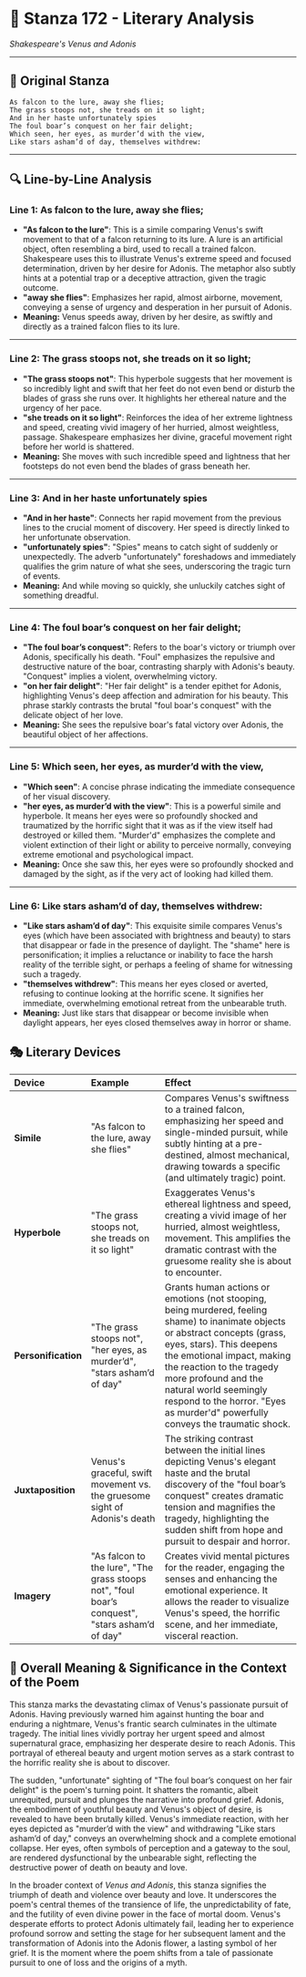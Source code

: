# 🌹 Stanza 172 - Literary Analysis
*Shakespeare's Venus and Adonis*

---

## 📖 Original Stanza
```
As falcon to the lure, away she flies;
The grass stoops not, she treads on it so light;   
And in her haste unfortunately spies
The foul boar’s conquest on her fair delight;
Which seen, her eyes, as murder’d with the view,
Like stars asham’d of day, themselves withdrew:
```

---

## 🔍 Line-by-Line Analysis

### Line 1: As falcon to the lure, away she flies;
*   **"As falcon to the lure"**: This is a simile comparing Venus's swift movement to that of a falcon returning to its lure. A lure is an artificial object, often resembling a bird, used to recall a trained falcon. Shakespeare uses this to illustrate Venus's extreme speed and focused determination, driven by her desire for Adonis. The metaphor also subtly hints at a potential trap or a deceptive attraction, given the tragic outcome.
*   **"away she flies"**: Emphasizes her rapid, almost airborne, movement, conveying a sense of urgency and desperation in her pursuit of Adonis.
*   **Meaning:** Venus speeds away, driven by her desire, as swiftly and directly as a trained falcon flies to its lure.

---

### Line 2: The grass stoops not, she treads on it so light;
*   **"The grass stoops not"**: This hyperbole suggests that her movement is so incredibly light and swift that her feet do not even bend or disturb the blades of grass she runs over. It highlights her ethereal nature and the urgency of her pace.
*   **"she treads on it so light"**: Reinforces the idea of her extreme lightness and speed, creating vivid imagery of her hurried, almost weightless, passage. Shakespeare emphasizes her divine, graceful movement right before her world is shattered.
*   **Meaning:** She moves with such incredible speed and lightness that her footsteps do not even bend the blades of grass beneath her.

---

### Line 3: And in her haste unfortunately spies
*   **"And in her haste"**: Connects her rapid movement from the previous lines to the crucial moment of discovery. Her speed is directly linked to her unfortunate observation.
*   **"unfortunately spies"**: "Spies" means to catch sight of suddenly or unexpectedly. The adverb "unfortunately" foreshadows and immediately qualifies the grim nature of what she sees, underscoring the tragic turn of events.
*   **Meaning:** And while moving so quickly, she unluckily catches sight of something dreadful.

---

### Line 4: The foul boar’s conquest on her fair delight;
*   **"The foul boar’s conquest"**: Refers to the boar's victory or triumph over Adonis, specifically his death. "Foul" emphasizes the repulsive and destructive nature of the boar, contrasting sharply with Adonis's beauty. "Conquest" implies a violent, overwhelming victory.
*   **"on her fair delight"**: "Her fair delight" is a tender epithet for Adonis, highlighting Venus's deep affection and admiration for his beauty. This phrase starkly contrasts the brutal "foul boar's conquest" with the delicate object of her love.
*   **Meaning:** She sees the repulsive boar's fatal victory over Adonis, the beautiful object of her affections.

---

### Line 5: Which seen, her eyes, as murder’d with the view,
*   **"Which seen"**: A concise phrase indicating the immediate consequence of her visual discovery.
*   **"her eyes, as murder’d with the view"**: This is a powerful simile and hyperbole. It means her eyes were so profoundly shocked and traumatized by the horrific sight that it was as if the view itself had destroyed or killed them. "Murder'd" emphasizes the complete and violent extinction of their light or ability to perceive normally, conveying extreme emotional and psychological impact.
*   **Meaning:** Once she saw this, her eyes were so profoundly shocked and damaged by the sight, as if the very act of looking had killed them.

---

### Line 6: Like stars asham’d of day, themselves withdrew:
*   **"Like stars asham’d of day"**: This exquisite simile compares Venus's eyes (which have been associated with brightness and beauty) to stars that disappear or fade in the presence of daylight. The "shame" here is personification; it implies a reluctance or inability to face the harsh reality of the terrible sight, or perhaps a feeling of shame for witnessing such a tragedy.
*   **"themselves withdrew"**: This means her eyes closed or averted, refusing to continue looking at the horrific scene. It signifies her immediate, overwhelming emotional retreat from the unbearable truth.
*   **Meaning:** Just like stars that disappear or become invisible when daylight appears, her eyes closed themselves away in horror or shame.

## 🎭 Literary Devices

| Device          | Example                                           | Effect                                                                                                                                                                                                                                                                                                                                                                                                                                        |
| :-------------- | :------------------------------------------------ | :------------------------------------------------------------------------------------------------------------------------------------------------------------------------------------------------------------------------------------------------------------------------------------------------------------------------------------------------------------------------------------------------------------------------------ |
| **Simile**      | "As falcon to the lure, away she flies"           | Compares Venus's swiftness to a trained falcon, emphasizing her speed and single-minded pursuit, while subtly hinting at a pre-destined, almost mechanical, drawing towards a specific (and ultimately tragic) point.                                                                                                                                                                                                                     |
| **Hyperbole**   | "The grass stoops not, she treads on it so light" | Exaggerates Venus's ethereal lightness and speed, creating a vivid image of her hurried, almost weightless, movement. This amplifies the dramatic contrast with the gruesome reality she is about to encounter.                                                                                                                                                                                                                       |
| **Personification** | "The grass stoops not", "her eyes, as murder’d", "stars asham’d of day" | Grants human actions or emotions (not stooping, being murdered, feeling shame) to inanimate objects or abstract concepts (grass, eyes, stars). This deepens the emotional impact, making the reaction to the tragedy more profound and the natural world seemingly respond to the horror. "Eyes as murder'd" powerfully conveys the traumatic shock. |
| **Juxtaposition** | Venus's graceful, swift movement vs. the gruesome sight of Adonis's death | The striking contrast between the initial lines depicting Venus's elegant haste and the brutal discovery of the "foul boar’s conquest" creates dramatic tension and magnifies the tragedy, highlighting the sudden shift from hope and pursuit to despair and horror.                                                                               |
| **Imagery**     | "As falcon to the lure", "The grass stoops not", "foul boar’s conquest", "stars asham’d of day" | Creates vivid mental pictures for the reader, engaging the senses and enhancing the emotional experience. It allows the reader to visualize Venus's speed, the horrific scene, and her immediate, visceral reaction.                                                                                                                             |

## 🎯 Overall Meaning & Significance in the Context of the Poem

This stanza marks the devastating climax of Venus's passionate pursuit of Adonis. Having previously warned him against hunting the boar and enduring a nightmare, Venus's frantic search culminates in the ultimate tragedy. The initial lines vividly portray her urgent speed and almost supernatural grace, emphasizing her desperate desire to reach Adonis. This portrayal of ethereal beauty and urgent motion serves as a stark contrast to the horrific reality she is about to discover.

The sudden, "unfortunate" sighting of "The foul boar’s conquest on her fair delight" is the poem's turning point. It shatters the romantic, albeit unrequited, pursuit and plunges the narrative into profound grief. Adonis, the embodiment of youthful beauty and Venus's object of desire, is revealed to have been brutally killed. Venus's immediate reaction, with her eyes depicted as "murder’d with the view" and withdrawing "Like stars asham’d of day," conveys an overwhelming shock and a complete emotional collapse. Her eyes, often symbols of perception and a gateway to the soul, are rendered dysfunctional by the unbearable sight, reflecting the destructive power of death on beauty and love.

In the broader context of *Venus and Adonis*, this stanza signifies the triumph of death and violence over beauty and love. It underscores the poem's central themes of the transience of life, the unpredictability of fate, and the futility of even divine power in the face of mortal doom. Venus's desperate efforts to protect Adonis ultimately fail, leading her to experience profound sorrow and setting the stage for her subsequent lament and the transformation of Adonis into the Adonis flower, a lasting symbol of her grief. It is the moment where the poem shifts from a tale of passionate pursuit to one of loss and the origins of a myth.
